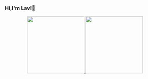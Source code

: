 ### Hi,I'm Lav!💚


 <div align="center">

  <a href="https://github.com/lavnisy">

  <img height="180em" src="https://github-readme-stats.vercel.app/api?username=lavnisy&show_icons=true&theme=gotham&include_all_commits=true&count_private=true"/>

  <img height="180em" src="https://github-readme-stats.vercel.app/api/top-langs/?username=lavnisy&layout=compact&langs_count=3&theme=merko"/>
 
</div>

